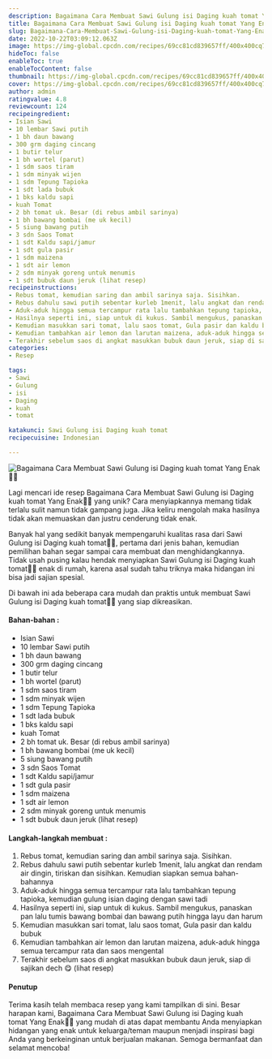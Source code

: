 ```yaml
---
description: Bagaimana Cara Membuat Sawi Gulung isi Daging kuah tomat Yang Enak"
title: Bagaimana Cara Membuat Sawi Gulung isi Daging kuah tomat Yang Enak
slug: Bagaimana-Cara-Membuat-Sawi-Gulung-isi-Daging-kuah-tomat-Yang-Enak
date: 2022-10-22T03:09:12.063Z
image: https://img-global.cpcdn.com/recipes/69cc81cd839657ff/400x400cq70/photo.jpg
hideToc: false
enableToc: true
enableTocContent: false
thumbnail: https://img-global.cpcdn.com/recipes/69cc81cd839657ff/400x400cq70/photo.jpg
cover: https://img-global.cpcdn.com/recipes/69cc81cd839657ff/400x400cq70/photo.jpg
author: admin
ratingvalue: 4.8
reviewcount: 124
recipeingredient:
- Isian Sawi
- 10 lembar Sawi putih
- 1 bh daun bawang
- 300 grm daging cincang
- 1 butir telur
- 1 bh wortel (parut)
- 1 sdm saos tiram
- 1 sdm minyak wijen
- 1 sdm Tepung Tapioka
- 1 sdt lada bubuk
- 1 bks kaldu sapi
- kuah Tomat
- 2 bh tomat uk. Besar (di rebus ambil sarinya)
- 1 bh bawang bombai (me uk kecil)
- 5 siung bawang putih
- 3 sdn Saos Tomat
- 1 sdt Kaldu sapi/jamur
- 1 sdt gula pasir
- 1 sdm maizena
- 1 sdt air lemon
- 2 sdm minyak goreng untuk menumis
- 1 sdt bubuk daun jeruk (lihat resep)
recipeinstructions:
- Rebus tomat, kemudian saring dan ambil sarinya saja. Sisihkan.
- Rebus dahulu sawi putih sebentar kurleb 1menit, lalu angkat dan rendam air dingin, tiriskan dan sisihkan. Kemudian siapkan semua bahan-bahannya
- Aduk-aduk hingga semua tercampur rata lalu tambahkan tepung tapioka, kemudian gulung isian daging dengan sawi tadi
- Hasilnya seperti ini, siap untuk di kukus. Sambil mengukus, panaskan pan lalu tumis bawang bombai dan bawang putih hingga layu dan harum
- Kemudian masukkan sari tomat, lalu saos tomat, Gula pasir dan kaldu bubuk
- Kemudian tambahkan air lemon dan larutan maizena, aduk-aduk hingga semua tercampur rata dan saos mengental
- Terakhir sebelum saos di angkat masukkan bubuk daun jeruk, siap di sajikan dech 😋 (lihat resep)
categories:
- Resep

tags:
- Sawi
- Gulung
- isi
- Daging
- kuah
- tomat

katakunci: Sawi Gulung isi Daging kuah tomat
recipecuisine: Indonesian

---
```


![Bagaimana Cara Membuat Sawi Gulung isi Daging kuah tomat Yang Enak👩‍🍳](https://img-global.cpcdn.com/recipes/69cc81cd839657ff/400x400cq70/photo.jpg)

Lagi mencari ide resep Bagaimana Cara Membuat Sawi Gulung isi Daging kuah tomat Yang Enak👩‍🍳 yang unik? Cara menyiapkannya memang tidak terlalu sulit namun tidak gampang juga. Jika keliru mengolah maka hasilnya tidak akan memuaskan dan justru cenderung tidak enak.

Banyak hal yang sedikit banyak mempengaruhi kualitas rasa dari Sawi Gulung isi Daging kuah tomat👩‍🍳, pertama dari jenis bahan, kemudian pemilihan bahan segar sampai cara membuat dan menghidangkannya. Tidak usah pusing kalau hendak menyiapkan Sawi Gulung isi Daging kuah tomat👩‍🍳 enak di rumah, karena asal sudah tahu triknya maka hidangan ini bisa jadi sajian spesial.

Di bawah ini ada beberapa cara mudah dan praktis untuk membuat Sawi Gulung isi Daging kuah tomat👩‍🍳 yang siap dikreasikan.

<!--inarticleads1-->

#### Bahan-bahan :

- Isian Sawi
- 10 lembar Sawi putih
- 1 bh daun bawang
- 300 grm daging cincang
- 1 butir telur
- 1 bh wortel (parut)
- 1 sdm saos tiram
- 1 sdm minyak wijen
- 1 sdm Tepung Tapioka
- 1 sdt lada bubuk
- 1 bks kaldu sapi
- kuah Tomat
- 2 bh tomat uk. Besar (di rebus ambil sarinya)
- 1 bh bawang bombai (me uk kecil)
- 5 siung bawang putih
- 3 sdn Saos Tomat
- 1 sdt Kaldu sapi/jamur
- 1 sdt gula pasir
- 1 sdm maizena
- 1 sdt air lemon
- 2 sdm minyak goreng untuk menumis
- 1 sdt bubuk daun jeruk (lihat resep)

<!--inarticleads2-->

#### Langkah-langkah membuat :

1. Rebus tomat, kemudian saring dan ambil sarinya saja. Sisihkan.
1. Rebus dahulu sawi putih sebentar kurleb 1menit, lalu angkat dan rendam air dingin, tiriskan dan sisihkan. Kemudian siapkan semua bahan-bahannya
1. Aduk-aduk hingga semua tercampur rata lalu tambahkan tepung tapioka, kemudian gulung isian daging dengan sawi tadi
1. Hasilnya seperti ini, siap untuk di kukus. Sambil mengukus, panaskan pan lalu tumis bawang bombai dan bawang putih hingga layu dan harum
1. Kemudian masukkan sari tomat, lalu saos tomat, Gula pasir dan kaldu bubuk
1. Kemudian tambahkan air lemon dan larutan maizena, aduk-aduk hingga semua tercampur rata dan saos mengental
1. Terakhir sebelum saos di angkat masukkan bubuk daun jeruk, siap di sajikan dech 😋 (lihat resep)

#### Penutup

Terima kasih telah membaca resep yang kami tampilkan di sini. Besar harapan kami, Bagaimana Cara Membuat Sawi Gulung isi Daging kuah tomat Yang Enak👩‍🍳 yang mudah di atas dapat membantu Anda menyiapkan hidangan yang enak untuk keluarga/teman maupun menjadi inspirasi bagi Anda yang berkeinginan untuk berjualan makanan. Semoga bermanfaat dan selamat mencoba!